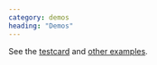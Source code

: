 ```yaml
---
category: demos
heading: "Demos"
---
```


See the [testcard][testcard] and [other examples][examples].

[testcard]: https://github.com/dharmafly/pablo/blob/master/index.html
[examples]: https://github.com/dharmafly/pablo/blob/master/examples/